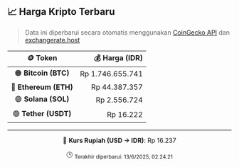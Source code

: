 

<!-- HARGA_KRIPTO -->
## 📈 Harga Kripto Terbaru

> Data ini diperbarui secara otomatis menggunakan [CoinGecko API](https://www.coingecko.com/) dan [exchangerate.host](https://exchangerate.host/)

<div align="center">

| 🪙 Token | 💰 Harga (IDR) |
|:------:|---------------:|
| 🟠 **Bitcoin (BTC)**   | Rp 1.746.655.741 |
| 🔵 **Ethereum (ETH)**  | Rp 44.387.357 |
| 🟣 **Solana (SOL)**    | Rp 2.556.724 |
| 🟢 **Tether (USDT)**   | Rp 16.222 |

---

💱 **Kurs Rupiah (USD → IDR)**: Rp 16.237

🕒 <sub>Terakhir diperbarui: 13/6/2025, 02.24.21</sub>

</div>
<!-- /HARGA_KRIPTO -->